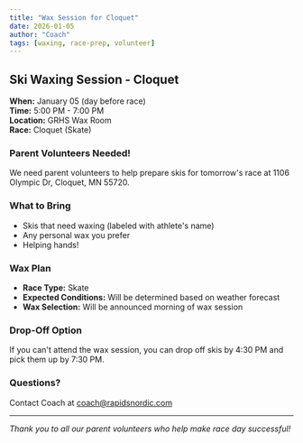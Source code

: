 ```yaml
---
title: "Wax Session for Cloquet"
date: 2026-01-05
author: "Coach"
tags: [waxing, race-prep, volunteer]
---
```


## Ski Waxing Session - Cloquet

**When:** January 05 (day before race)  
**Time:** 5:00 PM - 7:00 PM  
**Location:** GRHS Wax Room  
**Race:** Cloquet (Skate)

### Parent Volunteers Needed!

We need parent volunteers to help prepare skis for tomorrow's race at 1106 Olympic Dr, Cloquet, MN 55720.

### What to Bring
- Skis that need waxing (labeled with athlete's name)
- Any personal wax you prefer
- Helping hands!

### Wax Plan
- **Race Type:** Skate
- **Expected Conditions:** Will be determined based on weather forecast
- **Wax Selection:** Will be announced morning of wax session

### Drop-Off Option
If you can't attend the wax session, you can drop off skis by 4:30 PM and pick them up by 7:30 PM.

### Questions?
Contact Coach at coach@rapidsnordic.com

---
*Thank you to all our parent volunteers who help make race day successful!*